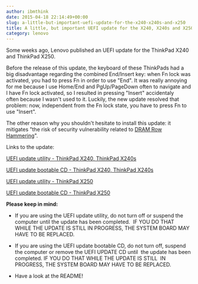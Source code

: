```yaml
---
author: ibmthink
date: 2015-04-18 22:14:49+00:00
slug: a-little-but-important-uefi-update-for-the-x240-x240s-and-x250
title: A little, but important UEFI update for the X240, X240s and X250
category: lenovo
---
```

Some weeks ago, Lenovo published an UEFI update for the ThinkPad X240 and ThinkPad X250.

Before the release of this update, the keyboard of these ThinkPads had a big disadvantage regarding the combined End/Insert key: when Fn lock was activated, you had to press Fn in order to use "End". It was really annoying for me because I use Home/End and PgUp/PageDown often to navigate and I have Fn lock activated, so I resulted in pressing "Insert" accidentaly often because I wasn't used to it. Luckily, the new update resolved that problem: now, independent from the Fn lock state, you have to press Fn to use "Insert".

The other reason why you shouldn't hesitate to install this update: it mitigates "the risk of security vulnerability related to [DRAM Row Hammering](http://en.wikipedia.org/wiki/Row_hammer)".

Links to the update:

[UEFI update utility - ThinkPad X240, ThinkPad X240s](http://support.lenovo.com/us/en/downloads/ds035950)

[UEFI update bootable CD - ThinkPad X240, ThinkPad X240s](http://support.lenovo.com/us/en/downloads/ds035952)

[UEFI update utility - ThinkPad X250](http://support.lenovo.com/us/en/products/laptops-and-netbooks/thinkpad-x-series-laptops/thinkpad-x250/downloads/DS102288)

[UEFI update bootable CD - ThinkPad X250](http://support.lenovo.com/us/en/downloads/ds102289)

**Please keep in mind:**



  * If you are using the UEFI update utility, do not turn off or suspend the computer until the update has been completed.  IF YOU DO THAT WHILE THE UPDATE IS STILL IN PROGRESS, THE SYSTEM BOARD MAY  HAVE TO BE REPLACED.

  * If you are using the UEFI update bootable CD, do not turn off, suspend the computer or remove the UEFI UPDATE CD until  the update has been completed. IF YOU DO THAT WHILE THE UPDATE IS STILL  IN PROGRESS, THE SYSTEM BOARD MAY HAVE TO BE REPLACED.

  * Have a look at the README!


